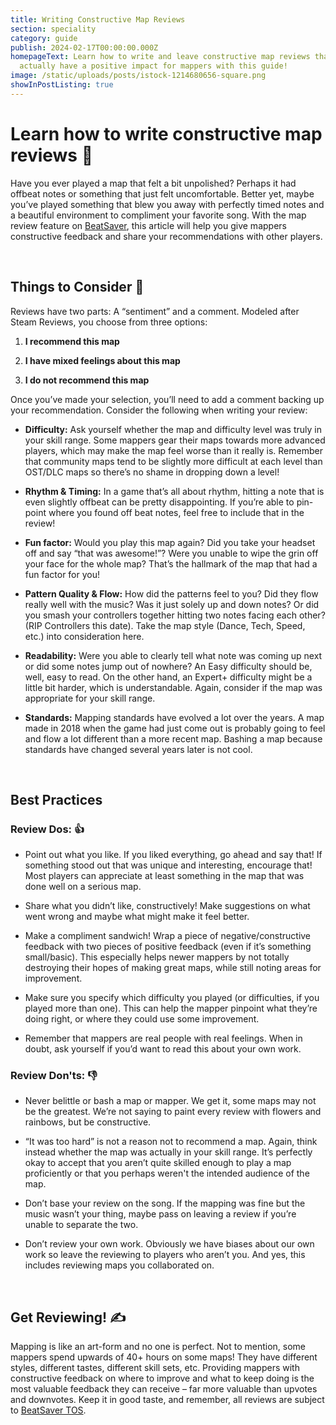 ```yaml
---
title: Writing Constructive Map Reviews
section: speciality
category: guide
publish: 2024-02-17T00:00:00.000Z
homepageText: Learn how to write and leave constructive map reviews that can
  actually have a positive impact for mappers with this guide!
image: /static/uploads/posts/istock-1214680656-square.png
showInPostListing: true
---
```


# Learn how to write constructive map reviews 📝

Have you ever played a map that felt a bit unpolished? Perhaps it had offbeat notes or something that just felt uncomfortable. Better yet, maybe you’ve played something that blew you away with perfectly timed notes and a beautiful environment to compliment your favorite song. With the map review feature on [BeatSaver](https://beatsaver.com), this article will help you give mappers constructive feedback and share your recommendations with other players.

<br />

## Things to Consider 🤔

Reviews have two parts: A “sentiment” and a comment. Modeled after Steam Reviews, you choose from three options:

1. **I recommend this map**

2. **I have mixed feelings about this map**

3. **I do not recommend this map**

Once you’ve made your selection, you’ll need to add a comment backing up your recommendation. Consider the following when writing your review:

- **Difficulty:** Ask yourself whether the map and difficulty level was truly in your skill range. Some mappers gear their maps towards more advanced players, which may make the map feel worse than it really is. Remember that community maps tend to be slightly more difficult at each level than OST/DLC maps so there’s no shame in dropping down a level!

- **Rhythm & Timing:** In a game that’s all about rhythm, hitting a note that is even slightly offbeat can be pretty disappointing. If you’re able to pin-point where you found off beat notes, feel free to include that in the review!

- **Fun factor:** Would you play this map again? Did you take your headset off and say “that was awesome!”? Were you unable to wipe the grin off your face for the whole map? That’s the hallmark of the map that had a fun factor for you!

- **Pattern Quality & Flow:** How did the patterns feel to you? Did they flow really well with the music? Was it just solely up and down notes? Or did you smash your controllers together hitting two notes facing each other? (RIP Controllers this date). Take the map style (Dance, Tech, Speed, etc.) into consideration here.

- **Readability:** Were you able to clearly tell what note was coming up next or did some notes jump out of nowhere? An Easy difficulty should be, well, easy to read. On the other hand, an Expert+ difficulty might be a little bit harder, which is understandable. Again, consider if the map was appropriate for your skill range.

- **Standards:** Mapping standards have evolved a lot over the years. A map made in 2018 when the game had just come out is probably going to feel and flow a lot different than a more recent map. Bashing a map because standards have changed several years later is not cool.

<br />

## Best Practices

### Review Dos: 👍

- Point out what you like. If you liked everything, go ahead and say that! If something stood out that was unique and interesting, encourage that! Most players can appreciate at least something in the map that was done well on a serious map.

- Share what you didn’t like, constructively! Make suggestions on what went wrong and maybe what might make it feel better.

- Make a compliment sandwich! Wrap a piece of negative/constructive feedback with two pieces of positive feedback (even if it’s something small/basic). This especially helps newer mappers by not totally destroying their hopes of making great maps, while still noting areas for improvement.

- Make sure you specify which difficulty you played (or difficulties, if you played more than one). This can help the mapper pinpoint what they’re doing right, or where they could use some improvement.

- Remember that mappers are real people with real feelings. When in doubt, ask yourself if you’d want to read this about your own work.

### Review Don'ts: 👎

- Never belittle or bash a map or mapper. We get it, some maps may not be the greatest. We’re not saying to paint every review with flowers and rainbows, but be constructive.

- “It was too hard” is not a reason not to recommend a map. Again, think instead whether the map was actually in your skill range. It’s perfectly okay to accept that you aren’t quite skilled enough to play a map proficiently or that you perhaps weren't the intended audience of the map.

- Don’t base your review on the song. If the mapping was fine but the music wasn’t your thing, maybe pass on leaving a review if you’re unable to separate the two.

- Don’t review your own work. Obviously we have biases about our own work so leave the reviewing to players who aren’t you. And yes, this includes reviewing maps you collaborated on.

<br />

## Get Reviewing! ✍️

Mapping is like an art-form and no one is perfect. Not to mention, some mappers spend upwards of 40+ hours on some maps! They have different styles, different tastes, different skill sets, etc. Providing mappers with constructive feedback on where to improve and what to keep doing is the most valuable feedback they can receive – far more valuable than upvotes and downvotes. Keep it in good taste, and remember, all reviews are subject to [BeatSaver TOS](https://beatsaver.com/policy/tos).
